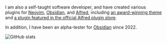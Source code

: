 I am also a self-taught software developer, and have created various plugins for
[Neovim](http://neovim.io), [Obsidian](http://obsidian.md), and
[Alfred](http://alfredapp.com), including [an award-winning
theme](https://github.com/chrisgrieser/shimmering-focus) and [a plugin
featured in the official Alfred plugin store](https://alfred.app/workflows/chrisgrieser/reddit-browser/).

In addition, I have been an alpha-tester for [Obsidian](http://obsidian.md)
since 2022.

![GitHub
stats](https://github-readme-stats.vercel.app/api?username=chrisgrieser&show_icons=true&theme=dracula&show=prs_merged)
<!-- https://github.com/anuraghazra/github-readme-stats#github-stats-card -->

